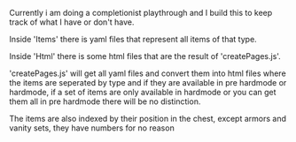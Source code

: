 Currently i am doing a completionist playthrough and I build this to keep track of what I have or don't have.


Inside 'Items' there is yaml files that represent all items of that type.

Inside 'Html' there is some html files that are the result of 'createPages.js'.

'createPages.js' will get all yaml files and convert them into html files where the items are seperated by type and if they are available in pre hardmode or hardmode, if a set of items are only available in hardmode or you can get them all in pre hardmode there will be no distinction.

The items are also indexed by their position in the chest, except armors and vanity sets, they have numbers for no reason